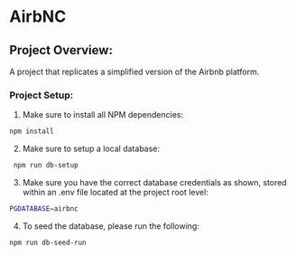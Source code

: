 # AirbNC

## Project Overview:

A project that replicates a simplified version of the Airbnb platform.

### Project Setup:

1. Make sure to install all NPM dependencies:

```sh
npm install
```

2. Make sure to setup a local database:

```sh
 npm run db-setup
```

3. Make sure you have the correct database credentials as shown, stored within an .env file located at the project root level:

```sh
PGDATABASE=airbnc
```

4. To seed the database, please run the following:

```sh
npm run db-seed-run
```
